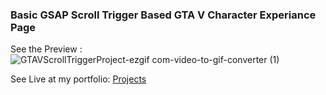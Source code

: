 ### Basic GSAP Scroll Trigger Based GTA V Character Experiance Page

See the Preview : 
![GTAVScrollTriggerProject-ezgif com-video-to-gif-converter (1)](https://github.com/user-attachments/assets/790154e9-2fd5-437c-9de5-e0fc38bed248)


See Live at my portfolio: [Projects](https://sourabhgour.online/#projects)


